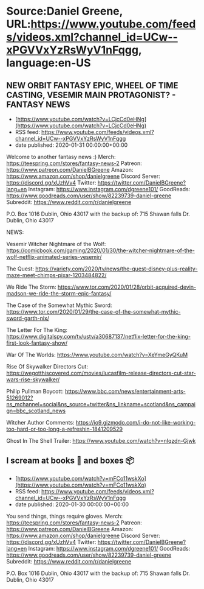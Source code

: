 # Source:Daniel Greene, URL:https://www.youtube.com/feeds/videos.xml?channel_id=UCw--xPGVVxYzRsWyV1nFqgg, language:en-US

## NEW ORBIT FANTASY EPIC, WHEEL OF TIME CASTING, VESEMIR MAIN PROTAGONIST? - FANTASY NEWS
 - [https://www.youtube.com/watch?v=LCjcCd0eHNg](https://www.youtube.com/watch?v=LCjcCd0eHNg)
 - RSS feed: https://www.youtube.com/feeds/videos.xml?channel_id=UCw--xPGVVxYzRsWyV1nFqgg
 - date published: 2020-01-31 00:00:00+00:00

Welcome to another fantasy news :) 
Merch: https://teespring.com/stores/fantasy-news-2
Patreon: https://www.patreon.com/DanielBGreene
Amazon: https://www.amazon.com/shop/danielgreene
Discord Server: https://discord.gg/xUzhVv4
Twitter: https://twitter.com/DanielBGreene?lang=en
Instagram: https://www.instagram.com/dgreene101/
GoodReads: https://www.goodreads.com/user/show/82239739-daniel-greene
Subreddit: https://www.reddit.com/r/danielgreene
 
P.O. Box 1016 Dublin, Ohio 43017
with the backup of:
715 Shawan falls Dr. Dublin, Ohio 43017

NEWS: 

Vesemir Witcher Nightmare of the Wolf: https://comicbook.com/gaming/2020/01/30/the-witcher-nightmare-of-the-wolf-netflix-animated-series-vesemir/

The Quest: https://variety.com/2020/tv/news/the-quest-disney-plus-reality-maze-meet-chimps-pixar-1203484822/

We Ride The Storm: https://www.tor.com/2020/01/28/orbit-acquired-devin-madson-we-ride-the-storm-epic-fantasy/

The Case of the Somewhat Mythic Sword: https://www.tor.com/2020/01/29/the-case-of-the-somewhat-mythic-sword-garth-nix/

The Letter For The King:  https://www.digitalspy.com/tv/ustv/a30687137/netflix-letter-for-the-king-first-look-fantasy-show/

War Of The Worlds: https://www.youtube.com/watch?v=XeYmeGyQKuM

Rise Of Skywalker Directors Cut: https://wegotthiscovered.com/movies/lucasfilm-release-directors-cut-star-wars-rise-skywalker/

Philip Pullman Boycott: https://www.bbc.com/news/entertainment-arts-51269012?ns_mchannel=social&ns_source=twitter&ns_linkname=scotland&ns_campaign=bbc_scotland_news

Witcher Author Comments: https://io9.gizmodo.com/i-do-not-like-working-too-hard-or-too-long-a-refreshin-1841209529

Ghost In The Shell Trailer: https://www.youtube.com/watch?v=nIqzdn-Gjwk

## I scream at books 📖 and boxes 📦
 - [https://www.youtube.com/watch?v=mFCo11wskXo](https://www.youtube.com/watch?v=mFCo11wskXo)
 - RSS feed: https://www.youtube.com/feeds/videos.xml?channel_id=UCw--xPGVVxYzRsWyV1nFqgg
 - date published: 2020-01-30 00:00:00+00:00

You send things, things require gloves. 
Merch: https://teespring.com/stores/fantasy-news-2
Patreon: https://www.patreon.com/DanielBGreene
Amazon: https://www.amazon.com/shop/danielgreene
Discord Server: https://discord.gg/xUzhVv4
Twitter: https://twitter.com/DanielBGreene?lang=en
Instagram: https://www.instagram.com/dgreene101/
GoodReads: https://www.goodreads.com/user/show/82239739-daniel-greene
Subreddit: https://www.reddit.com/r/danielgreene
 
P.O. Box 1016 Dublin, Ohio 43017
with the backup of:
715 Shawan falls Dr. Dublin, Ohio 43017

